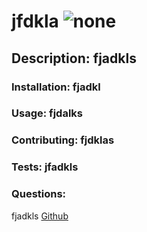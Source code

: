 
# jfdkla ![none](https://img.shields.io/badge/LICENSE-none-blueviolet)

## Description: fjadkls

### Installation: fjadkl

### Usage: fjdalks

### Contributing: fjdklas

### Tests: jfadkls

### Questions: 
  fjadkls
  <a href="https://www.github.com/llacourciere/" target="_blank">Github</a>

